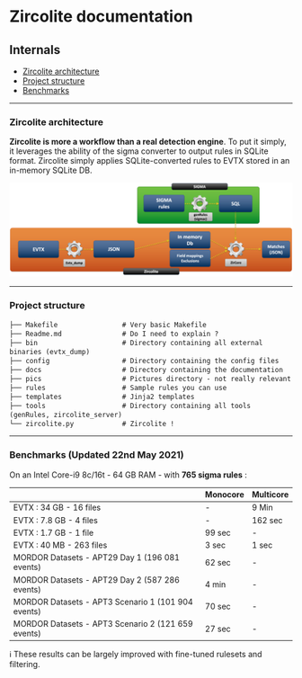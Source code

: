 # Zircolite documentation

## Internals

* [Zircolite architecture](#zircolite-architecture)
* [Project structure](#project-structure)
* [Benchmarks](#benchmarks)

---

### Zircolite architecture

**Zircolite is more a workflow than a real detection engine**. To put it simply, it leverages the ability of the sigma converter to output rules in SQLite format. Zircolite simply applies SQLite-converted rules to EVTX stored in an in-memory SQLite DB.

![](../pics/Zircolite.png)

---

### Project structure

```text
├── Makefile                # Very basic Makefile
├── Readme.md               # Do I need to explain ?
├── bin                     # Directory containing all external binaries (evtx_dump)
├── config                  # Directory containing the config files
├── docs                    # Directory containing the documentation
├── pics                    # Pictures directory - not really relevant
├── rules                   # Sample rules you can use
├── templates               # Jinja2 templates
├── tools                   # Directory containing all tools (genRules, zircolite_server)
└── zircolite.py            # Zircolite !
```

---

### Benchmarks (**Updated 22nd May 2021**)

On an Intel Core-i9 8c/16t - 64 GB RAM - with **765 sigma rules** :

|                                                    | Monocore | Multicore  |
|----------------------------------------------------|----------|------------|
| EVTX : 34 GB - 16 files                            | -        | 9 Min      |
| EVTX : 7.8 GB - 4 files                            | -        | 162 sec    |
| EVTX : 1.7 GB - 1 file                             | 99 sec   | -          |
| EVTX : 40 MB  - 263 files                          | 3 sec    | 1 sec      |
| MORDOR Datasets - APT29 Day 1 (196 081 events)     | 62 sec   | -          |
| MORDOR Datasets - APT29 Day 2 (587 286 events)     | 4 min    | -          |
| MORDOR Datasets - APT3 Scenario 1 (101 904 events) | 70 sec   | -          |
| MORDOR Datasets - APT3 Scenario 2 (121 659 events) | 27 sec   | -          |

:information_source: These results can be largely improved with fine-tuned rulesets and filtering.
